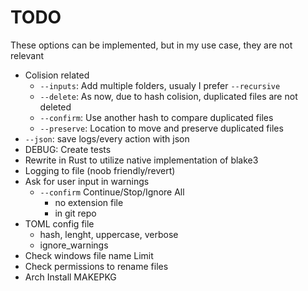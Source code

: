 # TODO

These options can be implemented, but in my use case, they are not relevant

- Colision related
  - `--inputs`: Add multiple folders, usualy I prefer `--recursive`
  - `--delete`: As now, due to hash colision, duplicated files are not deleted
  - `--confirm`: Use another hash to compare duplicated files
  - `--preserve`: Location to move and preserve duplicated files
- `--json`: save logs/every action with json
- DEBUG: Create tests
- Rewrite in Rust to utilize native implementation of blake3
- Logging to file (noob friendly/revert)
- Ask for user input in warnings
    - `--confirm` Continue/Stop/Ignore All
        - no extension file
        - in git repo
- TOML config file
    - hash, lenght, uppercase, verbose
    - ignore_warnings
- Check windows file name Limit
- Check permissions to rename files
- Arch Install MAKEPKG

